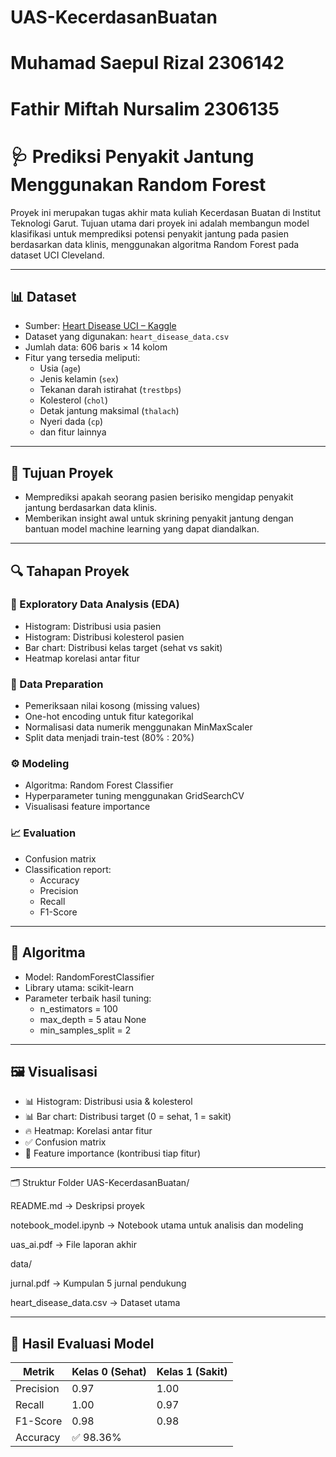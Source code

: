 # UAS-KecerdasanBuatan

# Muhamad Saepul Rizal 2306142
# Fathir Miftah Nursalim 2306135

# 🩺 Prediksi Penyakit Jantung Menggunakan Random Forest

Proyek ini merupakan tugas akhir mata kuliah Kecerdasan Buatan di Institut Teknologi Garut. Tujuan utama dari proyek ini adalah membangun model klasifikasi untuk memprediksi potensi penyakit jantung pada pasien berdasarkan data klinis, menggunakan algoritma Random Forest pada dataset UCI Cleveland.

---

## 📊 Dataset

- Sumber: [Heart Disease UCI – Kaggle](https://www.kaggle.com/datasets/thisishusseinali/uci-heart-disease-data)
- Dataset yang digunakan: `heart_disease_data.csv`
- Jumlah data: 606 baris × 14 kolom
- Fitur yang tersedia meliputi:
  - Usia (`age`)
  - Jenis kelamin (`sex`)
  - Tekanan darah istirahat (`trestbps`)
  - Kolesterol (`chol`)
  - Detak jantung maksimal (`thalach`)
  - Nyeri dada (`cp`)
  - dan fitur lainnya

---

## 🎯 Tujuan Proyek

- Memprediksi apakah seorang pasien berisiko mengidap penyakit jantung berdasarkan data klinis.
- Memberikan insight awal untuk skrining penyakit jantung dengan bantuan model machine learning yang dapat diandalkan.

---

## 🔍 Tahapan Proyek

### 🧪 Exploratory Data Analysis (EDA)
- Histogram: Distribusi usia pasien
- Histogram: Distribusi kolesterol pasien
- Bar chart: Distribusi kelas target (sehat vs sakit)
- Heatmap korelasi antar fitur

### 🧹 Data Preparation
- Pemeriksaan nilai kosong (missing values)
- One-hot encoding untuk fitur kategorikal
- Normalisasi data numerik menggunakan MinMaxScaler
- Split data menjadi train-test (80% : 20%)

### ⚙️ Modeling
- Algoritma: Random Forest Classifier
- Hyperparameter tuning menggunakan GridSearchCV
- Visualisasi feature importance

### 📈 Evaluation
- Confusion matrix
- Classification report:
  - Accuracy
  - Precision
  - Recall
  - F1-Score

---

## 🧠 Algoritma

- Model: RandomForestClassifier
- Library utama: scikit-learn
- Parameter terbaik hasil tuning:
  - n_estimators = 100
  - max_depth = 5 atau None
  - min_samples_split = 2

---

## 🖼️ Visualisasi

- 📊 Histogram: Distribusi usia & kolesterol
- 📊 Bar chart: Distribusi target (0 = sehat, 1 = sakit)
- 🔥 Heatmap: Korelasi antar fitur
- ✅ Confusion matrix
- 🌿 Feature importance (kontribusi tiap fitur)

---

🗂️ Struktur Folder
UAS-KecerdasanBuatan/

README.md → Deskripsi proyek

notebook_model.ipynb → Notebook utama untuk analisis dan modeling

uas_ai.pdf → File laporan akhir

data/

jurnal.pdf → Kumpulan 5 jurnal pendukung

heart_disease_data.csv → Dataset utama



---

## 🧾 Hasil Evaluasi Model

| Metrik        | Kelas 0 (Sehat) | Kelas 1 (Sakit) |
|---------------|------------------|------------------|
| Precision     | 0.97             | 1.00             |
| Recall        | 1.00             | 0.97             |
| F1-Score      | 0.98             | 0.98             |
| Accuracy      | ✅ 98.36%         |

